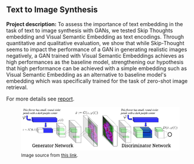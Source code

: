 ## Text to Image Synthesis

**Project description:** To assess the importance of text embedding in the task of text to image synthesis with GANs, we tested Skip Thoughts embedding and Visual Semantic Embedding as text encodings. Through quantitative and qualitative evaluation, we show that while Skip-Thought seems to impact the performance of a GAN in generating realistic images negatively, a GAN trained with Visual Semantic Embeddings achieves as high performances as the baseline model, strengthening our hypothesis that high performance can be achieved with a simple embedding such as Visual Semantic Embedding as an alternative to baseline model's embedding which was specifically trained for the task of zero-shot image retrieval. 

For more details see [report](/pdf/text.pdf).
<figure>
  <img src="images/texttoimg.png?raw=true">
  <figcaption> <small> Image source from <a href="https://arxiv.org/pdf/1605.05396.pdf">this link</a>. </small> </figcaption>
</figure>
